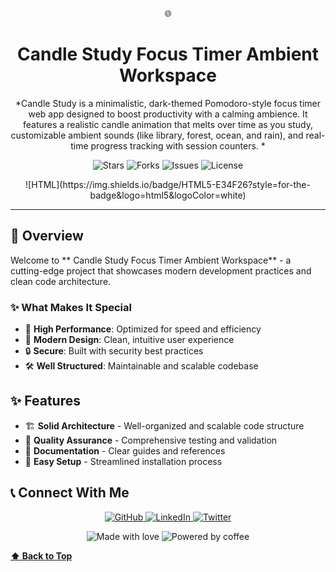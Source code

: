 <div align="center">

🌐

#  Candle Study   Focus Timer Ambient Workspace

*Candle Study is a minimalistic, dark-themed Pomodoro-style focus timer web app designed to boost productivity with a calming ambience. It features a realistic candle animation that melts over time as you study, customizable ambient sounds (like library, forest, ocean, and rain), and real-time progress tracking with session counters. *

<p align="center">
  <img src="https://img.shields.io/github/stars/aditikumari27/-Candle-Study---Focus-Timer-Ambient-Workspace?style=for-the-badge&logo=github&color=gold" alt="Stars"/>
  <img src="https://img.shields.io/github/forks/aditikumari27/-Candle-Study---Focus-Timer-Ambient-Workspace?style=for-the-badge&logo=github&color=blue" alt="Forks"/>
  <img src="https://img.shields.io/github/issues/aditikumari27/-Candle-Study---Focus-Timer-Ambient-Workspace?style=for-the-badge&logo=github&color=red" alt="Issues"/>
  <img src="https://img.shields.io/github/license/aditikumari27/-Candle-Study---Focus-Timer-Ambient-Workspace?style=for-the-badge&color=green" alt="License"/>
</p>

<p align="center">![HTML](https://img.shields.io/badge/HTML5-E34F26?style=for-the-badge&logo=html5&logoColor=white)</p>

</div>

---

## 🌟 Overview

Welcome to ** Candle Study   Focus Timer Ambient Workspace** - a cutting-edge project that showcases modern development practices and clean code architecture.

### ✨ What Makes It Special

- 🚀 **High Performance**: Optimized for speed and efficiency
- 📱 **Modern Design**: Clean, intuitive user experience
- 🔒 **Secure**: Built with security best practices
- 🛠️ **Well Structured**: Maintainable and scalable codebase

## ✨ Features

- 🏗️ **Solid Architecture** - Well-organized and scalable code structure
- 🧪 **Quality Assurance** - Comprehensive testing and validation
- 📖 **Documentation** - Clear guides and references
- 🔧 **Easy Setup** - Streamlined installation process


## 📞 Connect With Me

<p align="center">
  <a href="https://github.com/aditikumari27">
    <img src="https://img.shields.io/badge/GitHub-100000?style=for-the-badge&logo=github&logoColor=white" alt="GitHub"/>
  </a>
  <a href="https://linkedin.com/in/aditikumari27">
    <img src="https://img.shields.io/badge/LinkedIn-0077B5?style=for-the-badge&logo=linkedin&logoColor=white" alt="LinkedIn"/>
  </a>
  <a href="https://twitter.com/aditikumari27">
    <img src="https://img.shields.io/badge/Twitter-1DA1F2?style=for-the-badge&logo=twitter&logoColor=white" alt="Twitter"/>
  </a>
</p>


<p align="center">
  <img src="https://img.shields.io/badge/Made%20with-❤️-red?style=for-the-badge" alt="Made with love"/>
  <img src="https://img.shields.io/badge/Powered%20by-☕-brown?style=for-the-badge" alt="Powered by coffee"/>
</p>

**[⬆ Back to Top](#top)**

</div>
